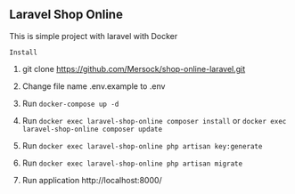 ## Laravel Shop Online

This is simple project with laravel with Docker 

`Install`

1. git clone https://github.com/Mersock/shop-online-laravel.git

2. Change file name .env.example to .env

3. Run  `docker-compose up -d`

4. Run  `docker exec laravel-shop-online composer install` or `docker exec laravel-shop-online composer update` 

5. Run  `docker exec laravel-shop-online php artisan key:generate`

6. Run  `docker exec laravel-shop-online php artisan migrate`

7. Run application http://localhost:8000/
